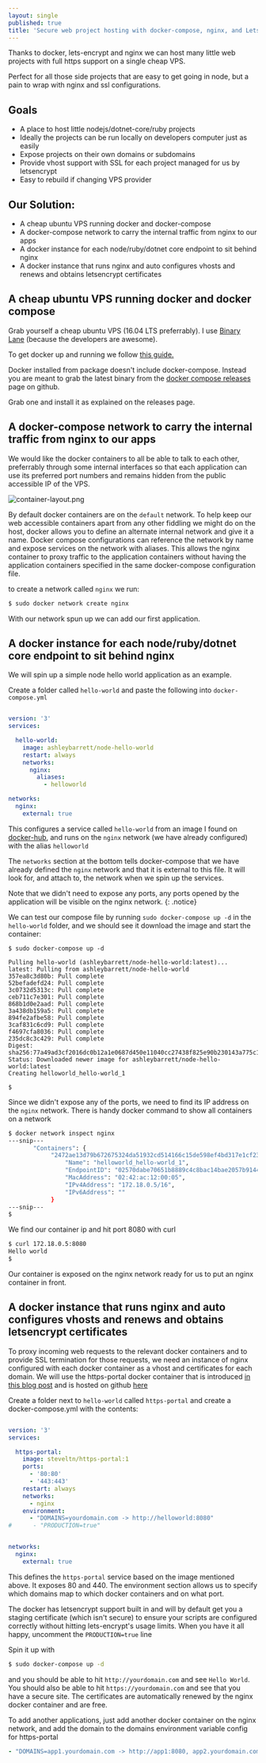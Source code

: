 ```yaml
---
layout: single
published: true
title: 'Secure web project hosting with docker-compose, nginx, and LetsEncrypt'
---
```


Thanks to docker, lets-encrypt and nginx we can host many little web projects with full https support on a single cheap VPS.

Perfect for all those side projects that are easy to get going in node, but a pain to wrap with nginx and ssl configurations.

## Goals
 
 * A place to host little nodejs/dotnet-core/ruby projects
 * Ideally the projects can be run locally on developers computer just as easily
 * Expose projects on their own domains or subdomains
 * Provide vhost support with SSL for each project managed for us by letsencrypt
 * Easy to rebuild if changing VPS provider

## Our Solution:

 * A cheap ubuntu VPS running docker and docker-compose
 * A docker-compose network to carry the internal traffic from nginx to our apps
 * A docker instance for each node/ruby/dotnet core endpoint to sit behind nginx
 * A docker instance that runs nginx and auto configures vhosts and renews and obtains letsencrypt certificates
  

## A cheap ubuntu VPS running docker and docker compose

Grab yourself a cheap ubuntu VPS (16.04 LTS preferrably). I use [Binary Lane](https://www.binarylane.com.au/) (because the developers are awesome).

To get docker up and running we follow [this guide.](https://docs.docker.com/engine/installation/linux/docker-ce/ubuntu/#install-using-the-repository)

Docker installed from package doesn't include docker-compose. Instead you are meant to grab the latest binary from the [docker compose releases](https://github.com/docker/compose/releases) page on github.

Grab one and install it as explained on the releases page.


## A docker-compose network to carry the internal traffic from nginx to our apps

We would like the docker containers to all be able to talk to each other, preferrably through some internal interfaces so that each application can use its preferred port numbers and remains hidden from the public accessible IP of the VPS. 

![container-layout.png]({{site.baseurl}}/assets/images/container-layout.png)

By default docker containers are on the `default` network. To help keep our web accessible containers apart from any other fiddling we might do on the host, docker allows you to define an alternate internal network and give it a name. Docker compose configurations can reference the network by name and expose services on the network with aliases. This allows the nginx container to proxy traffic to the application containers without having the application containers specified in the same docker-compose configuration file.

to create a network called `nginx` we run:

```sh
$ sudo docker network create nginx
```

With our network spun up we can add our first application.

## A docker instance for each node/ruby/dotnet core endpoint to sit behind nginx

We will spin up a simple node hello world application as an example.

Create a folder called `hello-world` and paste the following into `docker-compose.yml`

```yml

version: '3'
services:

  hello-world:
    image: ashleybarrett/node-hello-world
    restart: always
    networks:
      nginx:
        aliases:
          - helloworld

networks:
  nginx:
    external: true
```

This configures a service called `hello-world` from an image I found on [docker-hub](https://hub.docker.com/r/ashleybarrett/node-hello-world/), and runs on the `nginx` network (we have already configured) with the alias `helloworld`

The `networks` section at the bottom tells docker-compose that we have already defined the `nginx` network and that it is external to this file. It will look for, and attach to, the network when we spin up the services. 

Note that we didn't need to expose any ports, any ports opened by the application will be visible on the nginx network.
{: .notice}

We can test our compose file by running `sudo docker-compose up -d` in the `hello-world` folder, and we should see it download the image and start the container:

```
$ sudo docker-compose up -d

Pulling hello-world (ashleybarrett/node-hello-world:latest)...
latest: Pulling from ashleybarrett/node-hello-world
357ea8c3d80b: Pull complete
52befadefd24: Pull complete
3c0732d5313c: Pull complete
ceb711c7e301: Pull complete
868b1d0e2aad: Pull complete
3a438db159a5: Pull complete
894fe2afbe58: Pull complete
3caf831c6cd9: Pull complete
f4697cfa8036: Pull complete
235dc8c3c429: Pull complete
Digest: sha256:77a49ad3cf2016dc0b12a1e0687d450e11040cc27438f825e90b230143a775c1
Status: Downloaded newer image for ashleybarrett/node-hello-world:latest
Creating helloworld_hello-world_1

$
```

Since we didn't expose any of the ports, we need to find its IP address on the `nginx` network. There is handy docker command to show all containers on a network

```sh
$ docker network inspect nginx
---snip---
       "Containers": {
            "2472ae13d79b672675324da51932cd514166c15de598ef4bd317e1cf23e03f06": {
                "Name": "helloworld_hello-world_1",
                "EndpointID": "02570dabe70651b8889c4c8bac14bae2057b9144f1bbebfdbe8ee45cb328573e",
                "MacAddress": "02:42:ac:12:00:05",
                "IPv4Address": "172.18.0.5/16",
                "IPv6Address": ""
            }
---snip---
$
```

We find our container ip and hit port 8080 with curl

```sh
$ curl 172.18.0.5:8080
Hello world
$
```

Our container is exposed on the nginx network ready for us to put an nginx container in front.


## A docker instance that runs nginx and auto configures vhosts and renews and obtains letsencrypt certificates

To proxy incoming web requests to the relevant docker containers and to provide SSL termination for those requests, we need an instance of nginx configured with each docker container as a vhost and certificates for each domain. We will use the https-portal docker container that is introduced [in this blog post](https://steveltn.me/a-brief-introduction-to-https-portal-80bb3286eebc)
and is hosted on github [here](https://github.com/SteveLTN/https-portal)

Create a folder next to `hello-world` called `https-portal` and create a docker-compose.yml with the contents:

```yml

version: '3'
services:

  https-portal:
    image: steveltn/https-portal:1
    ports:
      - '80:80'
      - '443:443'
    restart: always
    networks:
      - nginx
    environment:
      - "DOMAINS=yourdomain.com -> http://helloworld:8080"
#      - "PRODUCTION=true"


networks:
  nginx:
    external: true

```

This defines the `https-portal` service based on the image mentioned above. It exposes 80 and 440. The environment section allows us to specify which domains map to which docker containers and on what port.

The docker has letsencrypt support built in and will by default get you a staging certificate (which isn't secure) to ensure your scripts are configured correctly without hitting lets-encrypt's usage limits. When you have it all happy, uncomment the `PRODUCTION=true` line

Spin it up with 

```sh
$ sudo docker-compose up -d
```

and you should be able to hit `http://yourdomain.com` and see `Hello World`. You should also be able to hit `https://yourdomain.com` and see that you have a secure site. The certificates are automatically renewed by the nginx docker container and are free.

To add another applications, just add another docker container on the nginx network, and add the domain to the domains environment variable config for https-portal 

```yml
- "DOMAINS=app1.yourdomain.com -> http://app1:8080, app2.yourdomain.com -> http://app2:8080"
```

